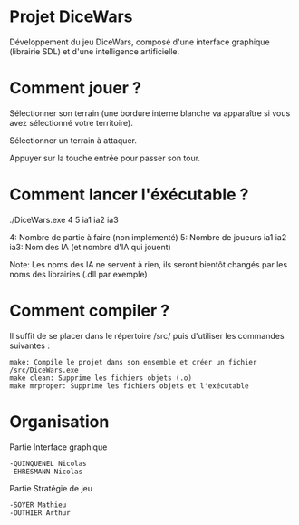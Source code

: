 Projet DiceWars
===================

Développement du jeu DiceWars, composé d'une interface graphique (librairie SDL) et d'une intelligence artificielle.

Comment jouer ?
===================

Sélectionner son terrain (une bordure interne blanche va apparaître si vous avez sélectionné votre territoire).

Sélectionner un terrain à attaquer.

Appuyer sur la touche entrée pour passer son tour.

Comment lancer l'éxécutable ?
===================

./DiceWars.exe 4 5 ia1 ia2 ia3

4: Nombre de partie à faire (non implémenté)
5: Nombre de joueurs
ia1 ia2 ia3: Nom des IA (et nombre d'IA qui jouent)

Note: Les noms des IA ne servent à rien, ils seront bientôt changés par les noms des librairies (.dll par exemple)

Comment compiler ?
===================

Il suffit de se placer dans le répertoire /src/ puis d'utiliser les commandes suivantes :

    make: Compile le projet dans son ensemble et créer un fichier /src/DiceWars.exe
    make clean: Supprime les fichiers objets (.o)
    make mrproper: Supprime les fichiers objets et l'exécutable

Organisation
===================

Partie Interface graphique

    -QUINQUENEL Nicolas
    -EHRESMANN Nicolas
    
Partie Stratégie de jeu

    -SOYER Mathieu
    -OUTHIER Arthur

    